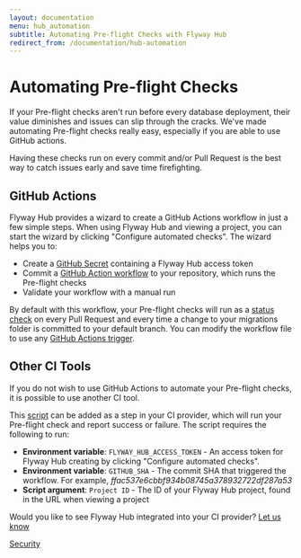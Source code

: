 ```yaml
---
layout: documentation
menu: hub_automation
subtitle: Automating Pre-flight Checks with Flyway Hub
redirect_from: /documentation/hub-automation
---
```


# Automating Pre-flight Checks

If your Pre-flight checks aren't run before every database deployment, their value diminishes and issues can slip through the cracks. We've made automating Pre-flight checks really easy, especially if you are able to use GitHub actions.

Having these checks run on every commit and/or Pull Request is the best way to catch issues early and save time firefighting.

## GitHub Actions

Flyway Hub provides a wizard to create a GitHub Actions workflow in just a few simple steps. When using Flyway Hub and viewing a project, you can start the wizard by clicking "Configure automated checks". The wizard helps you to:

- Create a <a href="https://docs.github.com/en/actions/security-guides/encrypted-secrets">GitHub Secret</a> containing a Flyway Hub access token
- Commit a <a href="https://docs.github.com/en/actions/automating-builds-and-tests/about-continuous-integration">GitHub Action workflow</a> to your repository, which runs the Pre-flight checks
- Validate your workflow with a manual run

By default with this workflow, your Pre-flight checks will run as a <a href="https://docs.github.com/en/pull-requests/collaborating-with-pull-requests/collaborating-on-repositories-with-code-quality-features/about-status-checks">status check</a> on every Pull Request and every time a change to your migrations folder is committed to your default branch. You can modify the workflow file to use any <a href="https://docs.github.com/en/actions/learn-github-actions/events-that-trigger-workflows">GitHub Actions trigger</a>.

## Other CI Tools

If you do not wish to use GitHub Actions to automate your Pre-flight checks, it is possible to use another CI tool.

This <a href="https://github.com/red-gate/flyway-hub-migration-test/blob/main/entrypoint.sh">script</a> can be added as a step in your CI provider, which will run your Pre-flight check and report success or failure. The script requires the following to run:

- **Environment variable**: `FLYWAY_HUB_ACCESS_TOKEN` - An access token for Flyway Hub creating by clicking "Configure automated checks".
- **Environment variable**: `GITHUB_SHA` - The commit SHA that triggered the workflow. For example, *ffac537e6cbbf934b08745a378932722df287a53*
- **Script argument**: `Project ID` - The ID of your Flyway Hub project, found in the URL when viewing a project

Would you like to see Flyway Hub integrated into your CI provider? <a href="mailto:flywayhub.red-gate.com">Let us know</a>

<a href="/documentation/hub/security"
        class="btn btn-primary">Security <i class="fa fa-arrow-right"></i></a>
